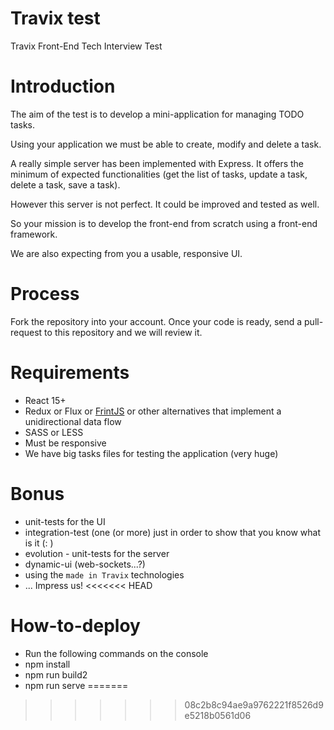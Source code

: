# Travix test

Travix Front-End Tech Interview Test 

# Introduction

The aim of the test is to develop a mini-application for managing TODO tasks.

Using your application we must be able to create, modify and delete a task.

A really simple server has been implemented with Express. It offers the minimum of expected functionalities (get the list of tasks, update a task, delete a task, save a task).

However this server is not perfect. It could be improved and tested as well.

So your mission is to develop the front-end from scratch using a front-end framework.

We are also expecting from you a usable, responsive UI.

# Process

Fork the repository into your account. Once your code is ready, send a pull-request to this repository and we will review it.

# Requirements

* React 15+
* Redux or Flux or [FrintJS](https://frint.js.org) or other alternatives that implement a unidirectional data flow
* SASS or LESS
* Must be responsive
* We have big tasks files for testing the application (very huge)

# Bonus

* unit-tests for the UI 
* integration-test (one (or more) just in order to show that you know what is it (: )
* evolution - unit-tests for the server
* dynamic-ui (web-sockets...?)
* using the `made in Travix` technologies
* ... Impress us!
<<<<<<< HEAD

# How-to-deploy

* Run the following commands on the console
* npm install
* npm run build2
* npm run serve
=======
>>>>>>> 08c2b8c94ae9a9762221f8526d9e5218b0561d06
